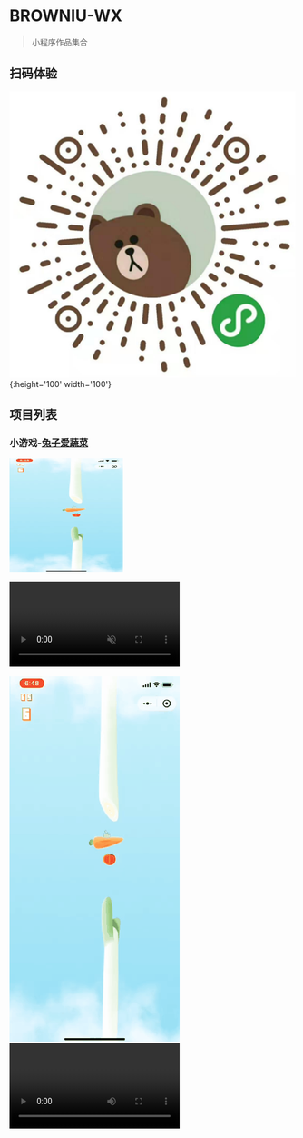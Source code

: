 # BROWNIU-WX

> 小程序作品集合

## 扫码体验
![小程序二维码](./mdStatic/wxapp-crcode.jpg){:height='100' width='100'}

## 项目列表

### 小游戏-[兔子爱蔬菜]()

<img src="./mdStatic/game-tzasc.gif" alt="" style="height: 200px;width: 200px;">

<video src="./mdStatic/game-tzasc.mp4" muted></video>

![demo](./mdStatic/game-tzasc.gif)
![demo](./mdStatic/game-tzasc.mp4)

